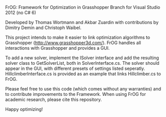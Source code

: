 FrOG: Framework for Optimization in Grasshopper
Branch for Visual Studio 2012 (no C# 6)

Developed by Thomas Wortmann and Akbar Zuardin with contributions by Dimitry Demin and Christoph Waibel.

This project intends to make it easier to link optimization algorithms to Grasshopper (http://www.grasshopper3d.com/).
FrOG handles all interactions with Grasshopper and provides a GUI. 

To add a new solver, implement the ISolver interface and add the resulting solver class to GetSolverList, both in SolverInterface.cs.
The solver should appear in the GUI, with different presets of settings listed seperatly.
HillclimberInterface.cs is provided as an example that links Hillclimber.cs to FrOG.

Please feel free to use this code (which comes without any warranties) and to contribute improvements to the Framework.
When using FrOG for academic research, please cite this repository.

Happy optimizing!

